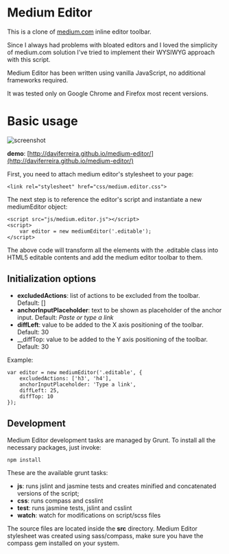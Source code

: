 # Medium Editor

This is a clone of [medium.com](medium.com) inline editor toolbar. 

Since I always had problems with bloated editors and I loved the simplicity of medium.com solution I've tried to implement their WYSIWYG approach with this script.

Medium Editor has been written using vanilla JavaScript, no additional frameworks required.

It was tested only on Google Chrome and Firefox most recent versions.

# Basic usage

![screenshot](https://raw.github.com/daviferreira/medium-editor/master/demo/img/medium-editor.jpg)

__demo__: [http://daviferreira.github.io/medium-editor/](http://daviferreira.github.io/medium-editor/)

First, you need to attach medium editor's stylesheet to your page:

	<link rel="stylesheet" href="css/medium.editor.css">

The next step is to reference the editor's script and instantiate a new mediumEditor object:

	<script src="js/medium.editor.js"></script>
	<script>
		var editor = new mediumEditor('.editable');
	</script>

The above code will transform all the elements with the .editable class into HTML5 editable contents and add the medium editor toolbar to them.

## Initialization options

* __excludedActions__: list of actions to be excluded from the toolbar. Default: []
* __anchorInputPlaceholder__: text to be shown as placeholder of the anchor input. Default: _Paste or type a link_
* __diffLeft__: value to be added to the X axis positioning of the toolbar. Default: 30
* __diffTop: value to be added to the Y axis positioning of the toolbar. Default: 30

Example:

	var editor = new mediumEditor('.editable', {
		excludedActions: ['h3', 'h4'],
		anchorInputPlaceholder: 'Type a link',
		diffLeft: 25,
		diffTop: 10
	});

## Development

Medium Editor development tasks are managed by Grunt. To install all the necessary packages, just invoke:

	npm install

These are the available grunt tasks:

* __js__: runs jslint and jasmine tests and creates minified and concatenated versions of the script;
* __css__: runs compass and csslint
* __test__: runs jasmine tests, jslint and csslint
* __watch__: watch for modifications on script/scss files

The source files are located inside the __src__ directory. Medium Editor stylesheet was created using sass/compass, make sure you have the compass gem installed on your system.
